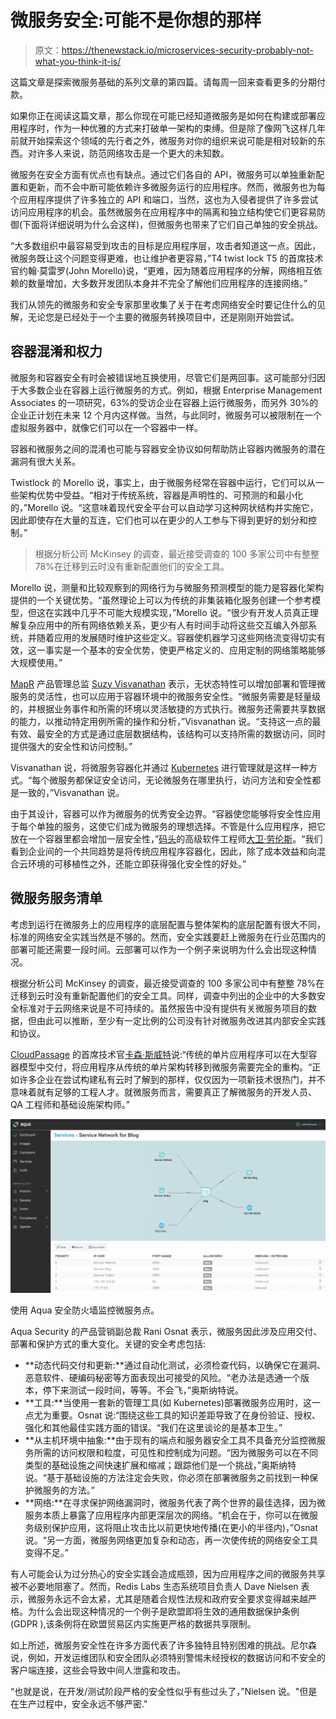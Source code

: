 # 微服务安全:可能不是你想的那样

> 原文：<https://thenewstack.io/microservices-security-probably-not-what-you-think-it-is/>

这篇文章是探索微服务基础的系列文章的第四篇。请每周一回来查看更多的分期付款。

如果你正在阅读这篇文章，那么你现在可能已经知道微服务是如何在构建或部署应用程序时，作为一种优雅的方式来打破单一架构的束缚。但是除了像网飞这样几年前就开始探索这个领域的先行者之外，微服务对你的组织来说可能是相对较新的东西。对许多人来说，防范网络攻击是一个更大的未知数。

微服务在安全方面有优点也有缺点。通过它们各自的 API，微服务可以单独重新配置和更新，而不会中断可能依赖许多微服务运行的应用程序。然而，微服务也为每个应用程序提供了许多独立的 API 和端口，当然，这也为入侵者提供了许多尝试访问应用程序的机会。虽然微服务在应用程序中的隔离和独立结构使它们更容易防御(下面将详细说明为什么会这样)，但微服务也带来了它们自己单独的安全挑战。

“大多数组织中最容易受到攻击的目标是应用程序层，攻击者知道这一点。因此，微服务既让这个问题变得更难，也让维护者更容易，”T4 twist lock T5 的首席技术官约翰·莫雷罗(John Morello)说，“更难，因为随着应用程序的分解，网络相互依赖的数量增加，大多数开发团队本身并不完全了解他们应用程序的连接网络。”

我们从领先的微服务和安全专家那里收集了关于在考虑网络安全时要记住什么的见解，无论您是已经处于一个主要的微服务转换项目中，还是刚刚开始尝试。

## 容器混淆和权力

微服务和容器安全有时会被错误地互换使用，尽管它们是两回事。这可能部分归因于大多数企业在容器上运行微服务的方式。例如，根据 Enterprise Management Associates 的一项研究，63%的受访企业在容器上运行微服务，而另外 30%的企业正计划在未来 12 个月内这样做。当然，与此同时，微服务可以被限制在一个虚拟服务器中，就像它们可以在一个容器中一样。

容器和微服务之间的混淆也可能与容器安全协议如何帮助防止容器内微服务的潜在漏洞有很大关系。

Twistlock 的 Morello 说，事实上，由于微服务经常在容器中运行，它们可以从一些架构优势中受益。“相对于传统系统，容器是声明性的、可预测的和最小化的，”Morello 说。“这意味着现代安全平台可以自动学习这种网状结构并实施它，因此即使存在大量的互连，它们也可以在更少的人工参与下得到更好的划分和控制。”

> 根据分析公司 McKinsey 的调查，最近接受调查的 100 多家公司中有整整 78%在迁移到云时没有重新配置他们的安全工具。

Morello 说，测量和比较观察到的网络行为与微服务预测模型的能力是容器化架构提供的一个关键优势。“虽然理论上可以为传统的非集装箱化服务创建一个参考模型，但这在实践中几乎不可能大规模实现，”Morello 说。“很少有开发人员真正理解复杂应用中的所有网络依赖关系，更少有人有时间手动将这些交互编入外部系统，并随着应用的发展随时维护这些定义。容器使机器学习这些网络流变得切实有效，这一事实是一个基本的安全优势，使更严格定义的、应用定制的网络策略能够大规模使用。”

[MapR](https://mapr.com/) 产品管理总监 [Suzy Visvanathan](https://www.linkedin.com/in/suzyvisvanathan/) 表示，无状态特性可以增加部署和管理微服务的灵活性，也可以应用于容器环境中的微服务安全性。“微服务需要是轻量级的，并根据业务事件和所需的环境以灵活敏捷的方式执行。微服务还需要共享数据的能力，以推动特定用例所需的操作和分析，”Visvanathan 说。“支持这一点的最有效、最安全的方式是通过底层数据结构，该结构可以支持所需的数据访问，同时提供强大的安全性和访问控制。”

Visvanathan 说，将微服务容器化并通过 [Kubernetes](https://thenewstack.io/kubernetes-deployment-security-patterns-ebook-now-available/) 进行管理就是这样一种方式。“每个微服务都保证安全访问，无论微服务在哪里执行，访问方法和安全性都是一致的，”Visvanathan 说。

由于其设计，容器可以作为微服务的优秀安全边界。“容器使您能够将安全性应用于每个单独的服务，这使它们成为微服务的理想选择。不管是什么应用程序，把它放在一个容器里都会增加一层安全性，”[码头](https://www.docker.com/)的高级软件工程师[大卫·劳伦斯](https://www.linkedin.com/in/endophage/)。“我们看到企业间的一个共同趋势是将传统应用程序容器化，因此，除了成本效益和向混合云环境的可移植性之外，还能立即获得强化安全性的好处。”

## 微服务服务清单

考虑到运行在微服务上的应用程序的底层配置与整体架构的底层配置有很大不同，标准的网络安全实践当然是不够的。然而，安全实践要赶上微服务在行业范围内的部署可能还需要一段时间。云部署可以作为一个例子来说明为什么会出现这种情况。

根据分析公司 McKinsey 的调查，最近接受调查的 100 多家公司中有整整 78%在迁移到云时没有重新配置他们的安全工具。同样，调查中列出的企业中的大多数安全标准对于云网络来说是不可持续的。虽然报告中没有提供有关微服务项目的数据，但由此可以推断，至少有一定比例的公司没有针对微服务改进其内部安全实践和协议。

[CloudPassage](https://www.cloudpassage.com/) 的首席技术官[卡森·斯威特](https://www.linkedin.com/in/carsonsweet/)说:“传统的单片应用程序可以在大型容器模型中交付，将应用程序从传统的单片架构转移到微服务需要完全的重构。“正如许多企业在尝试构建私有云时了解到的那样，仅仅因为一项新技术很热门，并不意味着就有足够的工程人才。就微服务而言，需要真正了解微服务的开发人员、QA 工程师和基础设施架构师。”

![](img/37c90a71785c20211cb4ab061cd5d239.png)

使用 Aqua 安全防火墙监控微服务点。

Aqua Security 的产品营销副总裁 Rani Osnat 表示，微服务因此涉及应用交付、部署和保护方式的重大变化。关键的安全考虑包括:

*   **动态代码交付和更新:**通过自动化测试，必须检查代码，以确保它在漏洞、恶意软件、硬编码秘密等方面表现出可接受的风险。“老办法是选通一个版本，停下来测试一段时间，等等。不会飞，”奥斯纳特说。
*   **工具:**当使用一套新的管理工具(如 Kubernetes)部署微服务应用时，这一点尤为重要。Osnat 说:“围绕这些工具的知识差距导致了在身份验证、授权、强化和其他最佳实践方面的错误。“我们在这里谈论的是基本卫生。”
*   **从主机环境中抽象:**由于现有的端点和服务器安全工具不具备充分监控微服务所需的访问权限和粒度，可见性和控制成为问题。“因为微服务可以在不同类型的基础设施之间快速扩展和缩减；跟踪他们是一个挑战，”奥斯纳特说。“基于基础设施的方法注定会失败，你必须在部署微服务之前找到一种保护微服务的方法。”
*   **网络:**在寻求保护网络漏洞时，微服务代表了两个世界的最佳选择，因为微服务本质上暴露了应用程序内部更深层次的网络。“机会在于，你可以在微服务级别保护应用，这将阻止攻击比以前更快地传播(在更小的半径内)，”Osnat 说。“另一方面，微服务网络更加复杂和动态，再一次使传统的网络安全工具变得不足。”

有人可能会认为过分热心的安全实践会造成瓶颈，因为应用程序之间的微服务共享被不必要地阻塞了。然而，Redis Labs 生态系统项目负责人 Dave Nielsen 表示，微服务永远不会太紧，尤其是随着合规性法规和政府安全要求变得越来越严格。为什么会出现这种情况的一个例子是欧盟即将生效的通用数据保护条例(GDPR ),该条例将在欧盟贸易区内实施更严格的数据共享限制。

如上所述，微服务安全性在许多方面代表了许多独特且特别困难的挑战。尼尔森说，例如，开发运维团队和安全团队必须特别警惕未经授权的数据访问和不安全的客户端连接，这些会导致中间人泄露和攻击。

“也就是说，在开发/测试阶段严格的安全性似乎有些过头了，”Nielsen 说。"但是在生产过程中，安全永远不够严密."

<svg xmlns:xlink="http://www.w3.org/1999/xlink" viewBox="0 0 68 31" version="1.1"><title>Group</title> <desc>Created with Sketch.</desc></svg>